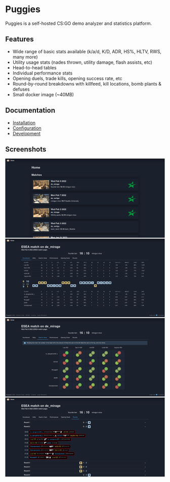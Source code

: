 # Puggies

Puggies is a self-hosted CS:GO demo analyzer and statistics platform.

## Features
* Wide range of basic stats available (k/a/d, K/D, ADR, HS%, HLTV, RWS, many more)
* Utility usage stats (nades thrown, utility damage, flash assists, etc)
* Head-to-head tables
* Individual performance stats
* Opening duels, trade kills, opening success rate, etc
* Round-by-round breakdowns with killfeed, kill locations, bomb plants & defuses
* Small docker image (~40MB)

## Documentation
* [Installation](./docs/Installation.md)
* [Configuration](./docs/Configuration.md)
* [Development](./docs/Development.md)

## Screenshots
![Home Page](./screenshots/home.png "Home Page")
![Match Page 1](./screenshots/match1.png "Match Page 1")
![Match Page 2](./screenshots/match2.png "Match Page 2")
![Match Page 3](./screenshots/match3.png "Match Page 3")
